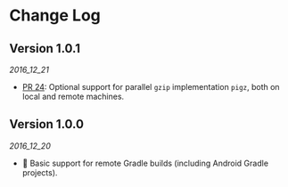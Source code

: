 # Change Log

## Version 1.0.1

_2016_12_21_

* [PR 24](https://github.com/gojuno/mainframer/pull/24): Optional support for parallel `gzip` implementation `pigz`, both on local and remote machines.

## Version 1.0.0

_2016_12_20_

* 🚀 Basic support for remote Gradle builds (including Android Gradle projects).

